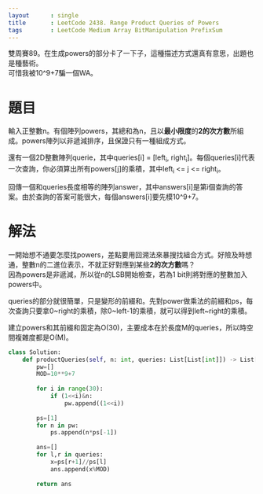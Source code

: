 ```yaml
--- 
layout      : single
title       : LeetCode 2438. Range Product Queries of Powers
tags        : LeetCode Medium Array BitManipulation PrefixSum
---
```

雙周賽89。在生成powers的部分卡了一下子，這種描述方式還真有意思，出題也是種藝術。  
可惜我被10^9+7騙一個WA。    

# 題目
輸入正整數n。有個陣列powers，其總和為n，且以**最小限度**的**2的次方數**所組成。powers陣列以非遞減排序，且保證只有一種組成方式。  

還有一個2D整數陣列querie，其中queries[i] = [left<sub>i</sub>, right<sub>i</sub>]。每個queries[i]代表一次查詢，你必須算出所有powers[j]的乘積，其中left<sub>i</sub> <= j <= right<sub>i</sub>。  

回傳一個和queries長度相等的陣列answer，其中answers[i]是第i個查詢的答案。由於查詢的答案可能很大，每個answers[i]要先模10^9+7。  

# 解法
一開始想不通要怎麼找powers，差點要用回溯法來暴搜找組合方式。好險及時想通，整數n的二進位表示，不就正好對應到某些**2的次方數**嗎？  
因為powers是非遞減，所以從n的LSB開始檢查，若為1 bit則將對應的整數加入powers中。  

queries的部分就很簡單，只是變形的前綴和。先對power做乘法的前綴和ps，每次查詢只要拿0\~right的乘積，除0\~left-1的乘積，就可以得到left\~right的乘積。  

建立powers和其前綴和固定為O(30)，主要成本在於長度M的queries，所以時空間複雜度都是O(M)。  

```python
class Solution:
    def productQueries(self, n: int, queries: List[List[int]]) -> List[int]:
        pw=[]
        MOD=10**9+7
        
        for i in range(30):
            if (1<<i)&n:
                pw.append((1<<i))
                
        ps=[1]
        for n in pw:
            ps.append(n*ps[-1])
            
        ans=[]
        for l,r in queries:
            x=ps[r+1]//ps[l]
            ans.append(x%MOD)
            
        return ans
```
